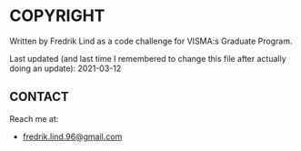 # COPYRIGHT

Written by Fredrik Lind as a code challenge for VISMA:s Graduate Program.

Last updated (and last time I remembered to change this file after actually doing an update):
	2021-03-12

## CONTACT

Reach me at:
* fredrik.lind.96@gmail.com

